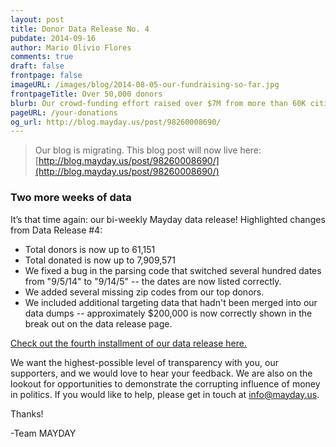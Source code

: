 ```yaml
---
layout: post
title: Donor Data Release No. 4
pubdate: 2014-09-16
author: Mario Olivio Flores
comments: true
draft: false
frontpage: false
imageURL: /images/blog/2014-08-05-our-fundraising-so-far.jpg
frontpageTitle: Over 50,000 donors
blurb: Our crowd-funding effort raised over $7M from more than 60K citizens across the country. Curious about the data breakdown? Check out the details.
pageURL: /your-donations
og_url: http://blog.mayday.us/post/98260008690/
---
```


> Our blog is migrating.  This blog post will now live here: [http://blog.mayday.us/post/98260008690/](http://blog.mayday.us/post/98260008690/)


### Two more weeks of data

It’s that time again: our bi-weekly Mayday data release! Highlighted changes from Data Release #4:

* Total donors is now up to 61,151
* Total donated is now up to 7,909,571
* We fixed a bug in the parsing code that switched several hundred dates from "9/5/14" to "9/14/5" -- the dates are now listed correctly.
* We added several missing zip codes from our top donors.
* We included additional targeting data that hadn't been merged into our data dumps -- approximately $200,000 is now correctly shown in the break out on the data release page.

[Check out the fourth installment of our data release here.](http://mayday.us/your-donations/)

We want the highest-possible level of transparency with you, our supporters, and we would love to hear your feedback. We are also on the lookout for opportunities to demonstrate the corrupting influence of money in politics. If you would like to help, please get in touch at [info@mayday.us](mailto:info@mayday.us).

Thanks!

-Team MAYDAY